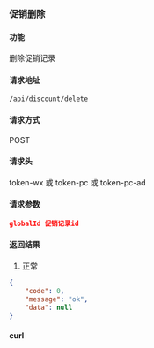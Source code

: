 ### 促销删除

#### 功能

删除促销记录

#### 请求地址

```text
/api/discount/delete
```

#### 请求方式

POST

#### 请求头

token-wx 或 token-pc 或 token-pc-ad

#### 请求参数

```json
globalId 促销记录id
```

#### 返回结果

1. 正常

```json
{
    "code": 0,
    "message": "ok",
    "data": null
}
```


#### curl

```text

```
